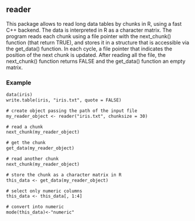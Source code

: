 ## reader

This package allows to read long data tables by chunks in R, using a fast C++ backend. The data is interpreted in R as a character matrix. The program reads each chunk using a file pointer with the next_chunk() function (that return TRUE), and stores it in a structure that is accessible via the get_data() function. In each cycle, a file pointer that indicates the position of the next chunk is updated. After reading all the file, the next_chunk() function returns FALSE and the get_data() function an empty matrix.

### Example

```diff
data(iris)
write.table(iris, "iris.txt", quote = FALSE)

# create object passing the path of the input file
my_reader_object <- reader("iris.txt", chunksize = 30)

# read a chunk
next_chunk(my_reader_object)

# get the chunk
get_data(my_reader_object)

# read another chunk
next_chunk(my_reader_object)

# store the chunk as a character matrix in R
this_data <- get_data(my_reader_object)

# select only numeric columns
this_data <- this_data[, 1:4]

# convert into numeric
mode(this_data)<-"numeric"

```
